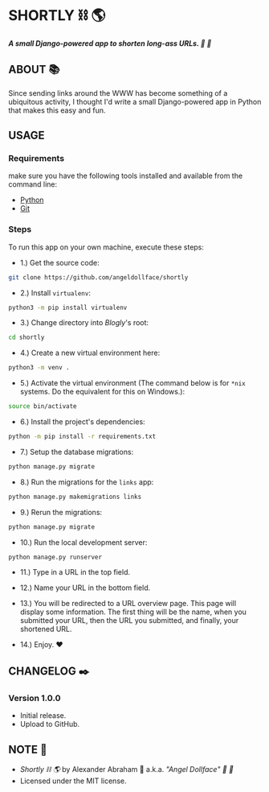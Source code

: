 # SHORTLY :chains: :earth_americas:

***A small Django-powered app to shorten long-ass URLs. :ribbon: :scroll:***

## ABOUT :books:

Since sending links around the WWW has become something of a ubiquitous activity, I thought I'd write a small Django-powered app in Python that makes this easy and fun.

## USAGE

### Requirements

make sure you have the following tools installed and available from the command line:

- [Python](https://python.org)
- [Git](https://git-scm.org)

### Steps

To run this app on your own machine, execute these steps:

- 1.) Get the source code:

```bash
git clone https://github.com/angeldollface/shortly
````

- 2.) Install `virtualenv`:

```bash
python3 -m pip install virtualenv
```

- 3.) Change directory into *Blogly*'s root:

```bash
cd shortly
````

- 4.) Create a new virtual environment here:

```bash
python3 -m venv .
```

- 5.) Activate the virtual environment (The command below is for `*nix` systems. Do the equivalent for this on Windows.):

```bash
source bin/activate
```

- 6.) Install the project's dependencies:

```bash
python -m pip install -r requirements.txt
```

- 7.) Setup the database migrations:

```bash
python manage.py migrate
```

- 8.) Run the migrations for the `links` app:

```bash
python manage.py makemigrations links
```

- 9.) Rerun the migrations:

```bash
python manage.py migrate
```

- 10.) Run the local development server:

```bash
python manage.py runserver
```

- 11.) Type in a URL in the top field.

- 12.) Name your URL in the bottom field.

- 13.) You will be redirected to a URL overview page. This page will display some information. The first thing will be the name, when you submitted your URL, then the URL you submitted, and finally, your shortened URL.

- 14.) Enjoy. :heart:


## CHANGELOG :black_nib:

### Version 1.0.0

- Initial release.
- Upload to GitHub.

## NOTE :scroll:

- *Shortly :chains: :earth_americas:* by Alexander Abraham :black_heart: a.k.a. *"Angel Dollface" :dolls: :ribbon:*
- Licensed under the MIT license.
